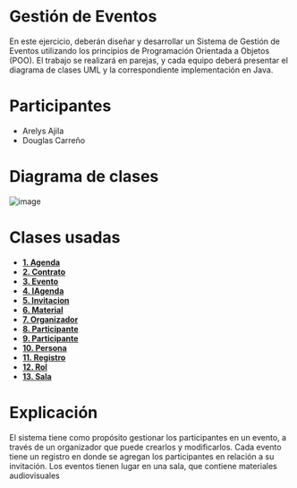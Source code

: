 # Gestión de Eventos
En este ejercicio, deberán diseñar y desarrollar un Sistema de Gestión de Eventos utilizando los principios de Programación Orientada a Objetos (POO). El trabajo se realizará en parejas, y cada equipo deberá presentar el diagrama de clases UML y la correspondiente implementación en Java.

# Participantes
- Arelys Ajila
- Douglas Carreño

# Diagrama de clases
![image](https://github.com/user-attachments/assets/3e60489c-d291-405b-ab84-39ec0cde0231)


# Clases usadas
- **[1. Agenda]()**
- **[2. Contrato]()**
- **[3. Evento]()**
- **[4. IAgenda]()**
- **[5. Invitacion]()**
- **[6. Material]()**
- **[7. Organizador]()**
- **[8. Participante]()**
- **[9. Participante]()**
- **[10. Persona]()**
- **[11. Registro]()**
- **[12. Rol]()**
- **[13. Sala]()**



# Explicación
El sistema tiene como propósito gestionar los participantes en un evento, a través de un organizador que puede crearlos y modificarlos. Cada evento tiene un registro en donde se agregan los participantes en relación a su invitación. Los eventos tienen lugar en una sala, que contiene materiales audiovisuales
